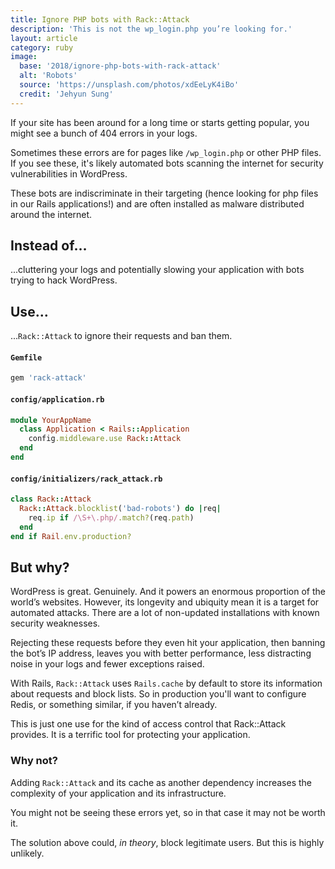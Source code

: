 ```yaml
---
title: Ignore PHP bots with Rack::Attack
description: 'This is not the wp_login.php you’re looking for.'
layout: article
category: ruby
image:
  base: '2018/ignore-php-bots-with-rack-attack'
  alt: 'Robots'
  source: 'https://unsplash.com/photos/xdEeLyK4iBo'
  credit: 'Jehyun Sung'
---
```


If your site has been around for a long time or starts getting popular, you might see a bunch of 404 errors in your logs.

Sometimes these errors are for pages like `/wp_login.php` or other PHP files. If you see these, it's likely automated bots scanning the internet for security vulnerabilities in WordPress.

These bots are indiscriminate in their targeting (hence looking for php files in our Rails applications!) and are often installed as malware distributed around the internet.


## Instead of…

...cluttering your logs and potentially slowing your application with bots trying to hack WordPress.


## Use…

...`Rack::Attack` to ignore their requests and ban them.

#### `Gemfile`

```ruby
gem 'rack-attack'
```

#### `config/application.rb`

```ruby
module YourAppName
  class Application < Rails::Application
    config.middleware.use Rack::Attack
  end
end
```

#### `config/initializers/rack_attack.rb`

```ruby
class Rack::Attack
  Rack::Attack.blocklist('bad-robots') do |req|
    req.ip if /\S+\.php/.match?(req.path)
  end
end if Rail.env.production?
```


## But why?

WordPress is great. Genuinely. And it powers an enormous proportion of the world’s websites. However, its longevity and ubiquity mean it is a target for automated attacks. There are a lot of non-updated installations with known security weaknesses.

Rejecting these requests before they even hit your application, then banning the bot’s IP address, leaves you with better performance, less distracting noise in your logs and fewer exceptions raised.

With Rails, `Rack::Attack` uses `Rails.cache` by default to store its information about requests and block lists. So in production you'll want to configure Redis, or something similar, if you haven’t already.

This is just one use for the kind of access control that Rack::Attack provides. It is a terrific tool for protecting your application.


### Why not?

Adding `Rack::Attack` and its cache as another dependency increases the complexity of your application and its infrastructure.

You might not be seeing these errors yet, so in that case it may not be worth it.

The solution above could, _in theory_, block legitimate users. But this is highly unlikely.
